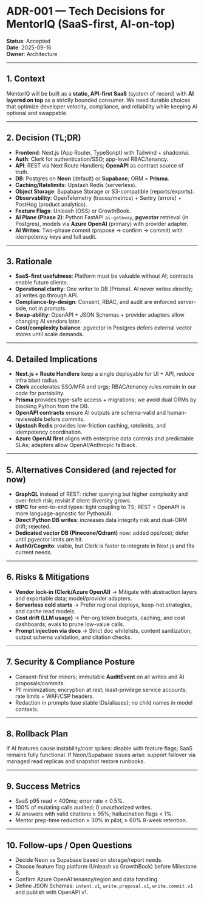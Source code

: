 # ADR-001 — Tech Decisions for MentorIQ (SaaS-first, AI-on-top)

**Status**: Accepted  
**Date**: 2025-09-16  
**Owner**: Architecture

---

## 1. Context
MentorIQ will be built as a **static, API-first SaaS** (system of record) with **AI layered on top** as a strictly bounded consumer. We need durable choices that optimize developer velocity, compliance, and reliability while keeping AI optional and swappable.

---

## 2. Decision (TL;DR)
- **Frontend**: Next.js (App Router, TypeScript) with Tailwind + shadcn/ui.
- **Auth**: Clerk for authentication/SSO; app-level RBAC/tenancy.
- **API**: REST via Next Route Handlers; **OpenAPI** as contract source of truth.
- **DB**: Postgres on **Neon** (default) or **Supabase**; ORM = **Prisma**.
- **Caching/Ratelimits**: Upstash Redis (serverless).
- **Object Storage**: Supabase Storage or S3-compatible (reports/exports).
- **Observability**: OpenTelemetry (traces/metrics) + Sentry (errors) + PostHog (product analytics).
- **Feature Flags**: Unleash (OSS) or GrowthBook.
- **AI Plane (Phase 2)**: Python FastAPI `ai-gateway`, **pgvector** retrieval (in Postgres), models via **Azure OpenAI** (primary) with provider adapter.
- **AI Writes**: Two-phase commit (propose → confirm → commit) with idempotency keys and full audit.

---

## 3. Rationale
- **SaaS-first usefulness**: Platform must be valuable without AI; contracts enable future clients.
- **Operational clarity**: One writer to DB (Prisma). AI never writes directly; all writes go through API.
- **Compliance-by-design**: Consent, RBAC, and audit are enforced server-side, not in prompts.
- **Swap-ability**: OpenAPI + JSON Schemas + provider adapters allow changing AI vendors later.
- **Cost/complexity balance**: pgvector in Postgres defers external vector stores until scale demands.

---

## 4. Detailed Implications
- **Next.js + Route Handlers** keep a single deployable for UI + API, reduce infra blast radius.
- **Clerk** accelerates SSO/MFA and orgs; RBAC/tenancy rules remain in our code for portability.
- **Prisma** provides type-safe access + migrations; we avoid dual ORMs by blocking Python from the DB.
- **OpenAPI contracts** ensure AI outputs are schema-valid and human-reviewable before commits.
- **Upstash Redis** provides low-friction caching, ratelimits, and idempotency coordination.
- **Azure OpenAI first** aligns with enterprise data controls and predictable SLAs; adapters allow OpenAI/Anthropic fallback.

---

## 5. Alternatives Considered (and rejected for now)
- **GraphQL** instead of REST: richer querying but higher complexity and over-fetch risk; revisit if client diversity grows.
- **tRPC** for end-to-end types: tight coupling to TS; REST + OpenAPI is more language-agnostic for Python/AI.
- **Direct Python DB writes**: increases data integrity risk and dual-ORM drift; rejected.
- **Dedicated vector DB (Pinecone/Qdrant)** now: added ops/cost; defer until pgvector limits are hit.
- **Auth0/Cognito**: viable, but Clerk is faster to integrate in Next.js and fits current needs.

---

## 6. Risks & Mitigations
- **Vendor lock-in (Clerk/Azure OpenAI)** → Mitigate with abstraction layers and exportable data; model/provider adapters.
- **Serverless cold starts** → Prefer regional deploys, keep-hot strategies, and cache read models.
- **Cost drift (LLM usage)** → Per-org token budgets, caching, and cost dashboards; evals to prune low-value calls.
- **Prompt injection via docs** → Strict doc whitelists, content sanitization, output schema validation, and citation checks.

---

## 7. Security & Compliance Posture
- Consent-first for minors; immutable **AuditEvent** on all writes and AI proposals/commits.
- PII minimization; encryption at rest; least-privilege service accounts; rate limits + WAF/CSP headers.
- Redaction in prompts (use stable IDs/aliases); no child names in model contexts.

---

## 8. Rollback Plan
If AI features cause instability/cost spikes: disable with feature flags; SaaS remains fully functional. If Neon/Supabase issues arise: support failover via managed read replicas and snapshot restore runbooks.

---

## 9. Success Metrics
- SaaS p95 read < 400ms; error rate < 0.5%.
- 100% of mutating calls audited; 0 unauthorized writes.
- AI answers with valid citations ≥ 95%; hallucination flags < 1%.
- Mentor prep-time reduction ≥ 30% in pilot; ≥ 60% 8-week retention.

---

## 10. Follow-ups / Open Questions
- Decide Neon vs Supabase based on storage/report needs.
- Choose feature flag platform (Unleash vs GrowthBook) before Milestone B.
- Confirm Azure OpenAI tenancy/region and data handling.
- Define JSON Schemas: `intent.v1`, `write.proposal.v1`, `write.commit.v1` and publish with OpenAPI v1.
